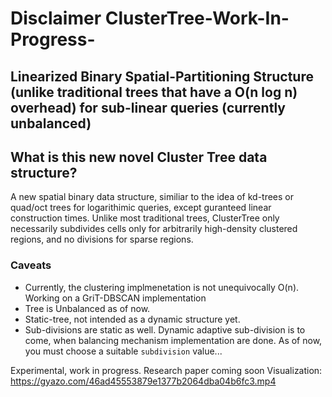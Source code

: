 # Disclaimer ClusterTree-Work-In-Progress-
## Linearized Binary Spatial-Partitioning Structure (unlike traditional trees that have a O(n log n) overhead) for sub-linear queries (currently unbalanced)
## What is this new novel Cluster Tree data structure?
A new spatial binary data structure, similiar to the idea of kd-trees or quad/oct trees for logarithimic queries, except guranteed linear construction times.
Unlike most traditional trees, ClusterTree only necessarily subdivides cells only for arbitrarily high-density clustered regions, and no divisions for sparse regions. 

### Caveats
- Currently, the clustering implmenetation is not unequivocally O(n). Working on a GriT-DBSCAN implementation
- Tree is Unbalanced as of now.
- Static-tree, not intended as a dynamic structure yet.
- Sub-divisions are static as well. Dynamic adaptive sub-division is to come, when balancing mechanism implementation are done. As of now, you must choose a suitable ``subdivision`` value...
 
Experimental, work in progress.
Research paper coming soon
Visualization: https://gyazo.com/46ad45553879e1377b2064dba04b6fc3.mp4
